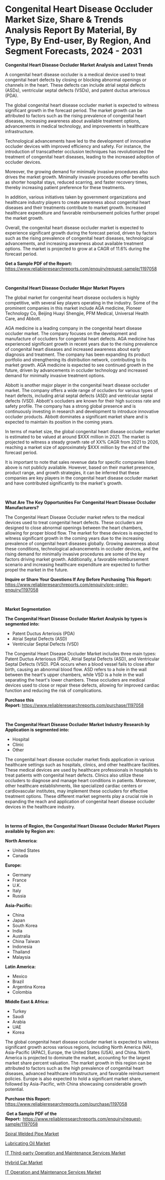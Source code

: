 <p><h1>Congenital Heart Disease Occluder Market Size, Share & Trends Analysis Report By Material, By Type, By End-user, By Region, And Segment Forecasts, 2024 - 2031</h1></p><p><strong>Congenital Heart Disease Occluder Market Analysis and Latest Trends</strong></p>
<p><p>A congenital heart disease occluder is a medical device used to treat congenital heart defects by closing or blocking abnormal openings or channels in the heart. These defects can include atrial septal defects (ASDs), ventricular septal defects (VSDs), and patent ductus arteriosus (PDA).</p><p>The global congenital heart disease occluder market is expected to witness significant growth in the forecast period. The market growth can be attributed to factors such as the rising prevalence of congenital heart diseases, increasing awareness about available treatment options, advancements in medical technology, and improvements in healthcare infrastructure.</p><p>Technological advancements have led to the development of innovative occluder devices with improved efficiency and safety. For instance, the introduction of transcatheter occlusion techniques has revolutionized the treatment of congenital heart diseases, leading to the increased adoption of occluder devices.</p><p>Moreover, the growing demand for minimally invasive procedures also drives the market growth. Minimally invasive procedures offer benefits such as shorter hospital stays, reduced scarring, and faster recovery times, thereby increasing patient preference for these treatments.</p><p>In addition, various initiatives taken by government organizations and healthcare industry players to create awareness about congenital heart diseases and their treatments contribute to market growth. Increased healthcare expenditure and favorable reimbursement policies further propel the market growth.</p><p>Overall, the congenital heart disease occluder market is expected to experience significant growth during the forecast period, driven by factors such as the rising prevalence of congenital heart diseases, technological advancements, and increasing awareness about available treatment options. The market is projected to grow at a CAGR of 11.6% during the forecast period.</p></p>
<p><strong>Get a Sample PDF of the Report:&nbsp;</strong> <a href="https://www.reliableresearchreports.com/enquiry/request-sample/1197058">https://www.reliableresearchreports.com/enquiry/request-sample/1197058</a></p>
<p>&nbsp;</p>
<p><strong>Congenital Heart Disease Occluder Major Market Players</strong></p>
<p><p>The global market for congenital heart disease occluders is highly competitive, with several key players operating in the industry. Some of the prominent companies in this market include AGA medicine, Pioneer Technology Co, Beijing Huayi Shengjie, PFM Medical, Universal Health Care, and Abbott. </p><p>AGA medicine is a leading company in the congenital heart disease occluder market. The company focuses on the development and manufacture of occluders for congenital heart defects. AGA medicine has experienced significant growth in recent years due to the rising prevalence of congenital heart diseases and increased awareness about early diagnosis and treatment. The company has been expanding its product portfolio and strengthening its distribution network, contributing to its market growth. AGA medicine is expected to see continued growth in the future, driven by advancements in occluder technology and increased demand for minimally invasive treatment options.</p><p>Abbott is another major player in the congenital heart disease occluder market. The company offers a wide range of occluders for various types of heart defects, including atrial septal defects (ASD) and ventricular septal defects (VSD). Abbott's occluders are known for their high success rate and safety profile. The company has a strong global presence and is continuously investing in research and development to introduce innovative occluder products. Abbott dominates a significant market share and is expected to maintain its position in the coming years.</p><p>In terms of market size, the global congenital heart disease occluder market is estimated to be valued at around $XXX million in 2021. The market is projected to witness a steady growth rate of XX% CAGR from 2021 to 2026, reaching a market size of approximately $XXX million by the end of the forecast period.</p><p>It is important to note that sales revenue data for specific companies listed above is not publicly available. However, based on their market presence, product range, and growth strategies, it can be inferred that these companies are key players in the congenital heart disease occluder market and have contributed significantly to the market's growth.</p></p>
<p>&nbsp;</p>
<p><strong>What Are The Key Opportunities For Congenital Heart Disease Occluder Manufacturers?</strong></p>
<p><p>The Congenital Heart Disease Occluder market refers to the medical devices used to treat congenital heart defects. These occluders are designed to close abnormal openings between the heart chambers, allowing for proper blood flow. The market for these devices is expected to witness significant growth in the coming years due to the increasing prevalence of congenital heart diseases globally. Growing awareness about these conditions, technological advancements in occluder devices, and the rising demand for minimally invasive procedures are some of the key factors driving market growth. Additionally, a favorable reimbursement scenario and increasing healthcare expenditure are expected to further propel the market in the future.</p></p>
<p><strong>Inquire or Share Your Questions If Any Before Purchasing This Report:</strong> <a href="https://www.reliableresearchreports.com/enquiry/pre-order-enquiry/1197058">https://www.reliableresearchreports.com/enquiry/pre-order-enquiry/1197058</a></p>
<p>&nbsp;</p>
<p><strong>Market Segmentation</strong></p>
<p><strong>The Congenital Heart Disease Occluder Market Analysis by types is segmented into:</strong></p>
<p><ul><li>Patent Ductus Arteriosis (PDA)</li><li>Atrial Septal Defects (ASD)</li><li>Ventricular Septal Defects (VSD)</li></ul></p>
<p><p>The Congenital Heart Disease Occluder Market includes three main types: Patent Ductus Arteriosus (PDA), Atrial Septal Defects (ASD), and Ventricular Septal Defects (VSD). PDA occurs when a blood vessel fails to close after birth, causing an abnormal blood flow. ASD refers to a hole in the wall between the heart's upper chambers, while VSD is a hole in the wall separating the heart's lower chambers. These occluders are medical devices used to close or repair these defects, allowing for improved cardiac function and reducing the risk of complications.</p></p>
<p><strong>Purchase this Report:&nbsp;</strong><a href="https://www.reliableresearchreports.com/purchase/1197058">https://www.reliableresearchreports.com/purchase/1197058</a></p>
<p>&nbsp;</p>
<p><strong>The Congenital Heart Disease Occluder Market Industry Research by Application is segmented into:</strong></p>
<p><ul><li>Hospital</li><li>Clinic</li><li>Other</li></ul></p>
<p><p>The congenital heart disease occluder market finds application in various healthcare settings such as hospitals, clinics, and other healthcare facilities. These medical devices are used by healthcare professionals in hospitals to treat patients with congenital heart defects. Clinics also utilize these occluders to diagnose and manage heart conditions in patients. Moreover, other healthcare establishments, like specialized cardiac centers or cardiovascular institutes, may implement these occluders for effective treatment options. These different market segments play a crucial role in expanding the reach and application of congenital heart disease occluder devices in the healthcare industry.</p></p>
<p>&nbsp;</p>
<p><strong>In terms of Region, the Congenital Heart Disease Occluder Market Players available by Region are:</strong></p>
<p>
    <p> <strong> North America: </strong>
        <ul>
            <li>United States</li>
            <li>Canada</li>
        </ul>
        </p> 
    <p> <strong> Europe: </strong>
        <ul>
            <li>Germany</li>
            <li>France</li>
            <li>U.K.</li>
            <li>Italy</li>
            <li>Russia</li>
        </ul>
        </p> 
    <p> <strong> Asia-Pacific: </strong>
        <ul>
            <li>China</li>
            <li>Japan</li>
            <li>South Korea</li>
            <li>India</li>
            <li>Australia</li>
            <li>China Taiwan</li>
            <li>Indonesia</li>
            <li>Thailand</li>
            <li>Malaysia</li>
        </ul>
        </p> 
    <p> <strong> Latin America: </strong>
        <ul>
            <li>Mexico</li>
            <li>Brazil</li>
            <li>Argentina Korea</li>
            <li>Colombia</li>
        </ul>
        </p> 
    <p> <strong> Middle East & Africa: </strong>
        <ul>
            <li>Turkey</li>
            <li>Saudi</li>
            <li>Arabia</li>
            <li>UAE</li>
            <li>Korea</li>
        </ul>
    </p>
    </p>
<p><p>The global congenital heart disease occluder market is expected to witness significant growth across various regions, including North America (NA), Asia-Pacific (APAC), Europe, the United States (USA), and China. North America is projected to dominate the market, accounting for the largest market share percent valuation. The market growth in this region can be attributed to factors such as the high prevalence of congenital heart diseases, advanced healthcare infrastructure, and favorable reimbursement policies. Europe is also expected to hold a significant market share, followed by Asia-Pacific, with China showcasing considerable growth potential.</p></p>
<p><strong>Purchase this Report: </strong><a href="https://www.reliableresearchreports.com/purchase/1197058">https://www.reliableresearchreports.com/purchase/1197058</a></p>
<p>&nbsp;<strong>Get a Sample PDF of the Report:&nbsp;&nbsp;</strong><a href="https://www.reliableresearchreports.com/enquiry/request-sample/1197058">https://www.reliableresearchreports.com/enquiry/request-sample/1197058</a></p>
<p><strong></strong></p>
<p><p><a href="https://medium.com/p/0430b447a959/edit">Spiral Welded Pipe Market</a></p><p><a href="https://medium.com/p/2646635bc703/edit">Lubricating Oil Market</a></p><p><a href="https://github.com/laholand/Market-Research-Report-List-1/blob/main/it-third-party-operation-and-maintenance-services-market.md">IT Third-party Operation and Maintenance Services Market</a></p><p><a href="https://medium.com/@laurenhunter26/hybrid-car-market-report-reveals-the-latest-trends-and-growth-opportunities-of-this-market-381d91027d74">Hybrid Car Market</a></p><p><a href="https://github.com/angelajermaine/Market-Research-Report-List-1/blob/main/it-operation-and-maintenance-services-market.md">IT Operation and Maintenance Services Market</a></p></p>